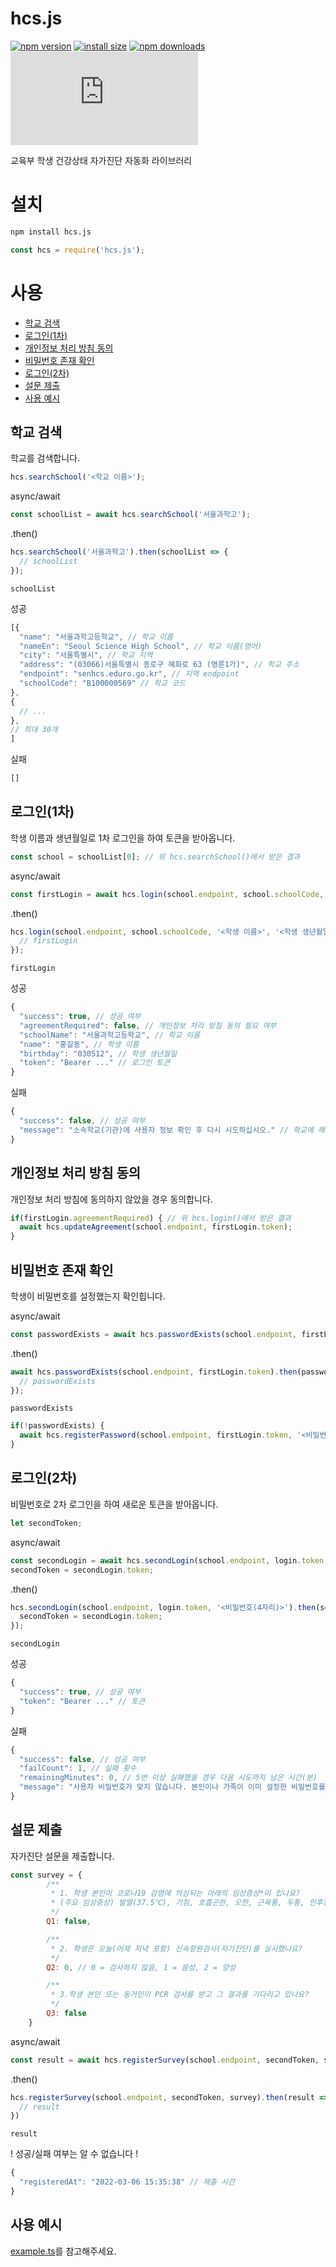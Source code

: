 # hcs.js

[![npm version](https://img.shields.io/npm/v/hcs.js.svg?style=round-square)](https://www.npmjs.org/package/hcs.js)
[![install size](https://packagephobia.com/badge?p=hcs.js)](https://packagephobia.com/result?p=hcs.js)
[![npm downloads](https://img.shields.io/npm/dm/hcs.js.svg?style=round-square)](http://npm-stat.com/charts.html?package=hcs.js)
[![image](https://img.shields.io/github/license/kimcore/hcs.js)](https://github.com/kimcore/hcs.js/blob/master/LICENSE)

교육부 학생 건강상태 자가진단 자동화 라이브러리

# 설치

```bash
npm install hcs.js
```

```js
const hcs = require('hcs.js');
```

# 사용
  - [학교 검색](#학교-검색)
  - [로그인(1차)](#로그인1차)
  - [개인정보 처리 방침 동의](#개인정보-처리-방침-동의)
  - [비밀번호 존재 확인](#비밀번호-존재-확인)
  - [로그인(2차)](#로그인2차)
  - [설문 제출](#설문-제출)
  - [사용 예시](#사용-예시)

## 학교 검색
학교를 검색합니다.

```js
hcs.searchSchool('<학교 이름>');
```

async/await
```js
const schoolList = await hcs.searchSchool('서울과학고');
```
.then()
```js
hcs.searchSchool('서울과학고').then(schoolList => {
  // schoolList
});
```

`schoolList`

성공
```js
[{
  "name": "서울과학고등학교", // 학교 이름
  "nameEn": "Seoul Science High School", // 학교 이름(영어)
  "city": "서울특별시", // 학교 지역
  "address": "(03066)서울특별시 종로구 혜화로 63 (명륜1가)", // 학교 주소
  "endpoint": "senhcs.eduro.go.kr", // 지역 endpoint
  "schoolCode": "B100000569" // 학교 코드
},
{
  // ...
},
// 최대 30개
]
```

실패
```js
[]
```

## 로그인(1차)
학생 이름과 생년월일로 1차 로그인을 하여 토큰을 받아옵니다.

```js
const school = schoolList[0]; // 위 hcs.searchSchool()에서 받은 결과
```

async/await
```js
const firstLogin = await hcs.login(school.endpoint, school.schoolCode, '<학생 이름>', '<학생 생년월일(6자리)>');
```
.then()
```js
hcs.login(school.endpoint, school.schoolCode, '<학생 이름>', '<학생 생년월일(6자리)>').then(firstLogin => {
  // firstLogin
});
```

`firstLogin`

성공
```js
{
  "success": true, // 성공 여부
  "agreementRequired": false, // 개인정보 처리 방침 동의 필요 여부
  "schoolName": "서울과학고등학교", // 학교 이름
  "name": "홍길동", // 학생 이름
  "birthday": "030512", // 학생 생년월일
  "token": "Bearer ..." // 로그인 토큰
}
```

실패
```js
{
  "success": false, // 성공 여부
  "message": "소속학교(기관)에 사용자 정보 확인 후 다시 시도하십시오." // 학교에 해당 학생이 등록되어 있지 않거나 학생 정보가 잘못됨
}
```

## 개인정보 처리 방침 동의
개인정보 처리 방침에 동의하지 않았을 경우 동의합니다.

```js
if(firstLogin.agreementRequired) { // 위 hcs.login()에서 받은 결과
  await hcs.updateAgreement(school.endpoint, firstLogin.token);
}
```

## 비밀번호 존재 확인
학생이 비밀번호를 설정했는지 확인힙니다.

async/await
```js
const passwordExists = await hcs.passwordExists(school.endpoint, firstLogin.token);
```
.then()
```js
await hcs.passwordExists(school.endpoint, firstLogin.token).then(passwordExists => {
  // passwordExists
});
```

`passwordExists`

```js
if(!passwordExists) {
  await hcs.registerPassword(school.endpoint, firstLogin.token, '<비밀번호(4자리)>'); // 비밀번호를 설정합니다.
}
```

## 로그인(2차)
비밀번호로 2차 로그인을 하여 새로운 토큰을 받아옵니다.

```js
let secondToken;
```

async/await
```js
const secondLogin = await hcs.secondLogin(school.endpoint, login.token, '<비밀번호(4자리)>');
secondToken = secondLogin.token;
```
.then()
```js
hcs.secondLogin(school.endpoint, login.token, '<비밀번호(4자리)>').then(secondLogin => {
  secondToken = secondLogin.token;
});
```

`secondLogin`

성공
```js
{
  "success": true, // 성공 여부
  "token": "Bearer ..." // 토큰
}
```

실패
```js
{
  "success": false, // 성공 여부
  "failCount": 1, // 실패 횟수
  "remainingMinutes": 0, // 5번 이상 실패했을 경우 다음 시도까지 남은 시간(분)
  "message": "사용자 비밀번호가 맞지 않습니다. 본인이나 가족이 이미 설정한 비밀번호를 입력하여 주시기 바랍니다." // 비밀번호가 올바르지 않음
}
```

## 설문 제출
자가진단 설문을 제출합니다.

```js
const survey = {
        /**
         * 1. 학생 본인이 코로나19 감염에 의심되는 아래의 임상증상*이 있나요?
         * (주요 임상증상) 발열(37.5℃), 기침, 호흡곤란, 오한, 근육통, 두통, 인후통, 후각·미각소실
         */
        Q1: false,

        /**
         * 2. 학생은 오늘(어제 저녁 포함) 신속항원검사(자가진단)를 실시했나요?
         */
        Q2: 0, // 0 = 검사하지 않음, 1 = 음성, 2 = 양성

        /**
         * 3.학생 본인 또는 동거인이 PCR 검사를 받고 그 결과를 기다리고 있나요?
         */
        Q3: false
    }
```

async/await
```js
const result = await hcs.registerSurvey(school.endpoint, secondToken, survey);
```
.then()
```js
hcs.registerSurvey(school.endpoint, secondToken, survey).then(result => {
  // result
})
```

`result`

! 성공/실패 여부는 알 수 없습니다 !
```js
{
  "registeredAt": "2022-03-06 15:35:38" // 제출 시간
}
```

## 사용 예시
[example.ts](https://github.com/kimcore/hcs.js/blob/main/example.ts)를 참고해주세요.
